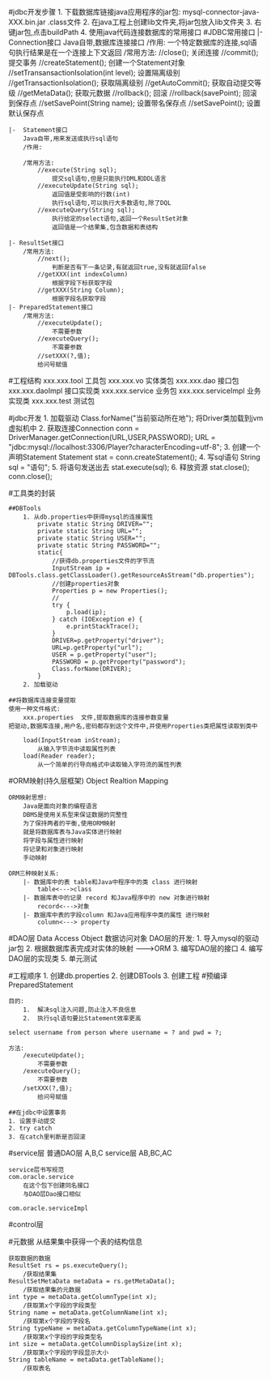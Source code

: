 #jdbc开发步骤
	1. 下载数据库链接java应用程序的jar包:
		mysql-connector-java-XXX.bin.jar .class文件
	2. 在java工程上创建lib文件夹,将jar包放入lib文件夹
	3. 右键jar包,点击buildPath
	4. 使用java代码连接数据库的常用接口
#JDBC常用接口
	|- 	Connection接口
		Java自带,数据库连接接口
		/作用:
			一个特定数据库的连接,sql语句执行结果是在一个连接上下文返回
		/常用方法:
			//close();
				关闭连接
			//commit();
				提交事务
			//createStatement();
				创建一个Statement对象
			//setTransansactionIsolation(int level);
				设置隔离级别
			//getTransactionIsolation();
				获取隔离级别
			//getAutoCommit();
				获取自动提交等级
			//getMetaData();
				获取元数据
			//rollback();
				回滚
			//rollback(savePoint);
				回滚到保存点
			//setSavePoint(String name);
				设置带名保存点
			//setSavePoint();
				设置默认保存点
				
	|- 	Statement接口
		Java自带,用来发送或执行sql语句
		/作用:
		
		/常用方法:
			//execute(String sql);
				提交sql语句,但是只能执行DML和DDL语言
			//executeUpdate(String sql);
				返回值是受影响的行数(int)
				执行sql语句,可以执行大多数语句,除了DQL
			//executeQuery(String sql);
				执行给定的select语句,返回一个ResultSet对象
				返回值是一个结果集,包含数据和表结构

	|- ResultSet接口
		/常用方法:
			//next();
				判断是否有下一条记录,有就返回true,没有就返回false
			//getXXX(int indexColumn)
				根据字段下标获取字段
			//getXXX(String Column);
				根据字段名获取字段
	|- PreparedStatement接口
		/常用方法:
			//executeUpdate();
				不需要参数
			//executeQuery();
				不需要参数
			//setXXX(?,值);
			给问号赋值

#工程结构
	xxx.xxx.tool	工具包
	xxx.xxx.vo		实体类包
	xxx.xxx.dao		接口包
	xxx.xxx.daoImpl	接口实现类
	xxx.xxx.service	业务包
	xxx.xxx.serviceImpl	业务实现类
	xxx.xxx.test	测试包
					
#jdbc开发
	1.	加载驱动
		Class.forName("当前驱动所在地");
			将Driver类加载到jvm虚拟机中
	2. 	获取连接Connection
		conn = DriverManager.getConnection(URL,USER,PASSWORD);
		URL = "jdbc:mysql://localhost:3306/Player?characterEncoding=utf-8";
	3. 	创建一个声明Statement
		Statement stat = conn.createStatement();
	4. 	写sql语句
		String sql = "语句";
	5.	将语句发送出去
		stat.execute(sql);
	6.	释放资源
		stat.close();
		conn.close();
		
	
#工具类的封装

	##DBTools
		1. 从db.properties中获得mysql的连接属性
			private static String DRIVER="";
			private static String URL="";
			private static String USER="";
			private static String PASSWORD="";	
			static{
				//获得db.properties文件的字节流
				InputStream ip = DBTools.class.getClassLoader().getResourceAsStream("db.properties");
				//创建properties对象
				Properties p = new Properties();
				//
				try {
					p.load(ip);
				} catch (IOException e) {
					e.printStackTrace();
				}
				DRIVER=p.getProperty("driver");
				URL=p.getProperty("url");
				USER = p.getProperty("user");
				PASSWORD = p.getProperty("password");
				Class.forName(DRIVER);
			}
		2. 加载驱动
		
	##将数据库连接变量提取
	使用一种文件格式:
		xxx.properties	文件,提取数据库的连接参数变量
	把驱动,数据库连接,用户名,密码都存到这个文件中,并使用Properties类把属性读取到类中
	
		load(InputStream inStream);
			从输入字节流中读取属性列表
		load(Reader reader);
			从一个简单的行导向格式中读取输入字符流的属性列表	
#ORM映射(持久层框架)
	Object Realtion Mapping
	
	ORM映射思想:
		Java是面向对象的编程语言
		DBMS是使用关系型来保证数据的完整性
		为了保持两者的平衡,使用ORM映射
		就是将数据库表与Java实体进行映射
		将字段与属性进行映射
		将记录和对象进行映射
		手动映射
		
	ORM三种映射关系:
		|- 数据库中的表 table和Java中程序中的类 class 进行映射
			table<--->class
		|- 数据库表中的记录 record 和Java程序中的 new 对象进行映射
			record<--->对象
		|- 数据库中表的字段column 和Java应用程序中类的属性 进行映射
			column<---> property

#DAO层
	Data Access Object 数据访问对象
	DAO层的开发:
	1. 导入mysql的驱动jar包
	2. 根据数据库表完成对实体的映射  --->ORM
	3. 编写DAO层的接口
	4. 编写DAO层的实现类
	5. 单元测试

	
#工程顺序
	1. 创建db.properties
	2. 创建DBTools
	3. 创建工程
#预编译
	PreparedStatement
	
	目的:
		1.	解决sql注入问题,防止注入不良信息
		2.	执行sql语句要比Statement效率更高
	
	select username from person where username = ? and pwd = ?;
	
	方法:
		/executeUpdate();
			不需要参数
		/executeQuery();
			不需要参数
		/setXXX(?,值);
			给问号赋值

	##在jdbc中设置事务
	1. 设置手动提交
	2. try catch
	3. 在catch里判断是否回滚



#service层
	普通DAO层
	A,B,C
	service层
	AB,BC,AC
	
	service层书写规范
	com.oracle.service
		在这个包下创建同名接口
		与DAO层Dao接口相似
		
	com.oracle.serviceImpl
#control层
	
#元数据
	从结果集中获得一个表的结构信息
	
	获取数据的数据
	ResultSet rs = ps.executeQuery();
		/获取结果集
	ResultSetMetaData metaData = rs.getMetaData();
		/获取结果集的元数据
	int type = metaData.getColumnType(int x);
		/获取第x个字段的字段类型
	String name = metaData.getColumnName(int x);
		/获取第x个字段的字段名
	String typeName = metaData.getColumnTypeName(int x);
		/获取第x个字段的字段类型名
	int size = metaData.getColumnDisplaySize(int x);
		/获取第x个字段的字段显示大小
	String tableName = metaData.getTableName();
		/获取表名
	
	
	
	
	
	
	
	
	
	
	
	
	
